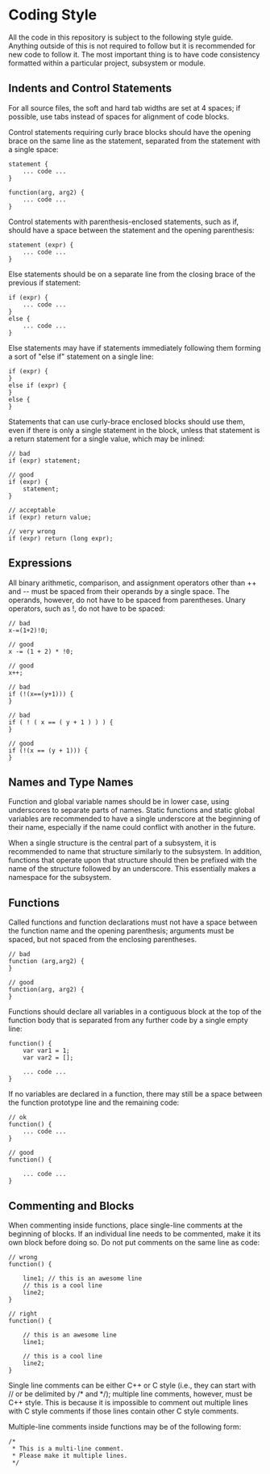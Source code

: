 Coding Style
============

All the code in this repository is subject to the following style guide. Anything outside of this is not required to follow but it is recommended for new code to follow it. The most important thing is to have code consistency formatted within a particular project, subsystem or module.

Indents and Control Statements
------------------------------

For all source files, the soft and hard tab widths are set at 4 spaces; if possible, use tabs instead of spaces for alignment of code blocks.

Control statements requiring curly brace blocks should have the opening brace on the same line as the statement, separated from the statement with a single space:

	statement {
	    ... code ...
	}

	function(arg, arg2) {
	    ... code ...
	}

Control statements with parenthesis-enclosed statements, such as if, should have a space between the statement and the opening parenthesis:

	statement (expr) {
	    ... code ...
	}

Else statements should be on a separate line from the closing brace of the previous if statement:

	if (expr) {
	    ... code ...
	}
	else {
	    ... code ...
	}

Else statements may have if statements immediately following them forming a sort of "else if" statement on a single line:

	if (expr) {
	}
	else if (expr) {
	}
	else {
	}

Statements that can use curly-brace enclosed blocks should use them, even if there is only a single statement in the block, unless that statement is a return statement for a single value, which may be inlined:

	// bad
	if (expr) statement;

	// good
	if (expr) {
	    statement;
	}

	// acceptable
	if (expr) return value;

	// very wrong
	if (expr) return (long expr);

Expressions
-----------

All binary arithmetic, comparison, and assignment operators other than ++ and -- must be spaced from their operands by a single space. The operands, however, do not have to be spaced from parentheses. Unary operators, such as !, do not have to be spaced:

	// bad
	x-=(1+2)!0;

	// good
	x -= (1 + 2) * !0;

	// good
	x++;

	// bad
	if (!(x==(y+1))) {
	}

	// bad
	if ( ! ( x == ( y + 1 ) ) ) {
	}

	// good
	if (!(x == (y + 1))) {
	}

Names and Type Names
--------------------

Function and global variable names should be in lower case, using underscores to separate parts of names. Static functions and static global variables are recommended to have a single underscore at the beginning of their name, especially if the name could conflict with another in the future. 

When a single structure is the central part of a subsystem, it is recommended to name that structure similarly to the subsystem. In addition, functions that operate upon that structure should then be prefixed with the name of the structure followed by an underscore. This essentially makes a namespace for the subsystem.

Functions
---------

Called functions and function declarations must not have a space between the function name and the opening parenthesis; arguments must be spaced, but not spaced from the enclosing parentheses.

	// bad
	function (arg,arg2) {
	}

	// good
	function(arg, arg2) {
	}

Functions should declare all variables in a contiguous block at the top of the function body that is separated from any further code by a single empty line:

	function() {
	    var var1 = 1;
	    var var2 = [];

	    ... code ...
	}

If no variables are declared in a function, there may still be a space between the function prototype line and the remaining code:

	// ok
	function() {
	    ... code ...
	}

	// good
	function() {

	    ... code ...
	}

Commenting and Blocks
---------------------

When commenting inside functions, place single-line comments at the beginning of blocks. If an individual line needs to be commented, make it its own block before doing so. Do not put comments on the same line as code:

	// wrong
	function() {

	    line1; // this is an awesome line
	    // this is a cool line
	    line2;
	}

	// right
	function() {

	    // this is an awesome line
	    line1;

	    // this is a cool line
	    line2;
	}

Single line comments can be either C++ or C style (i.e., they can start with // or be delimited by /* and */); multiple line comments, however, must be C++ style. This is because it is impossible to comment out multiple lines with C style comments if those lines contain other C style comments.

Multiple-line comments inside functions may be of the following form:

	/*
	 * This is a multi-line comment.
	 * Please make it multiple lines.
	 */
